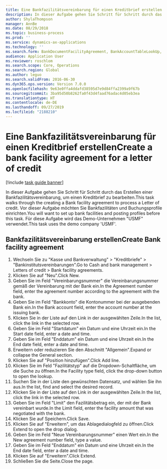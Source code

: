 ```yaml
---
title: Eine Bankfazilitätsvereinbarung für einen Kreditbrief erstellen
description: In dieser Aufgabe gehen Sie Schritt für Schritt durch das Erstellen einer Bankfazilitätsvereinbarung, um einen Kreditbrief zu bearbeiten.
author: ShylaThompson
manager: AnnBe
ms.date: 08/29/2018
ms.topic: business-process
ms.prod: ''
ms.service: dynamics-ax-applications
ms.technology: ''
ms.search.form: BankDocumentFacilityAgreement, BankAccountTableLookUp, BankDocumentFacilityAgreementExtension, DefaultDashboard
audience: Application User
ms.reviewer: roschlom
ms.search.scope: Core, Operations
ms.search.region: Global
ms.author: leguo
ms.search.validFrom: 2016-06-30
ms.dyn365.ops.version: Version 7.0.0
ms.openlocfilehash: 9e63e0ffa4ddafd38595d7e9d84ffa2399a9f67b
ms.sourcegitcommit: 3ba95d50b8262fa0f43d4faad76adac4d05eb3ea
ms.translationtype: HT
ms.contentlocale: de-DE
ms.lasthandoff: 09/27/2019
ms.locfileid: "2188210"
---
```

# <a name="create-a-bank-facility-agreement-for-a-letter-of-credit"></a><span data-ttu-id="9f3c9-103">Eine Bankfazilitätsvereinbarung für einen Kreditbrief erstellen</span><span class="sxs-lookup"><span data-stu-id="9f3c9-103">Create a bank facility agreement for a letter of credit</span></span>

[!include [task guide banner](../../includes/task-guide-banner.md)]

<span data-ttu-id="9f3c9-104">In dieser Aufgabe gehen Sie Schritt für Schritt durch das Erstellen einer Bankfazilitätsvereinbarung, um einen Kreditbrief zu bearbeiten.</span><span class="sxs-lookup"><span data-stu-id="9f3c9-104">This task walks through the creating a Bank facility agreement to process a Letter of credit.</span></span> <span data-ttu-id="9f3c9-105">Vor dieser Aufgabe möchten Sie Bankfazilitäten und Buchungsprofile einrichten.</span><span class="sxs-lookup"><span data-stu-id="9f3c9-105">You will want to set up bank facilities and posting profiles before this task.</span></span>  <span data-ttu-id="9f3c9-106">Für diese Aufgabe wird das Demo-Unternehmen "USMF" verwendet.</span><span class="sxs-lookup"><span data-stu-id="9f3c9-106">This task uses the demo company 'USMF'.</span></span>  


## <a name="create-bank-facility-agreement"></a><span data-ttu-id="9f3c9-107">Bankfazilitätsvereinbarung erstellen</span><span class="sxs-lookup"><span data-stu-id="9f3c9-107">Create Bank facility agreement</span></span>
1. <span data-ttu-id="9f3c9-108">Wechseln Sie zu "Kasse und Bankverwaltung" > "Kreditbriefe" > "Bankinstitutsvereinbarungen".</span><span class="sxs-lookup"><span data-stu-id="9f3c9-108">Go to Cash and bank management > Letters of credit > Bank facility agreements.</span></span>
2. <span data-ttu-id="9f3c9-109">Klicken Sie auf "Neu".</span><span class="sxs-lookup"><span data-stu-id="9f3c9-109">Click New.</span></span>
3. <span data-ttu-id="9f3c9-110">Geben Sie im Feld "Vereinbarungsnummer" die Vereinbarungsnummer gemäß der Vereinbarung mit der Bank ein.</span><span class="sxs-lookup"><span data-stu-id="9f3c9-110">In the Agreement number field, enter the agreement number according to the agreement with the bank.</span></span>
4. <span data-ttu-id="9f3c9-111">Geben Sie im Feld "Bankkonto" die Kontonummer bei der ausgebenden Bank ein.</span><span class="sxs-lookup"><span data-stu-id="9f3c9-111">In the Bank account field, enter the account number at the issuing bank.</span></span>
5. <span data-ttu-id="9f3c9-112">Klicken Sie in der Liste auf den Link in der ausgewählten Zeile.</span><span class="sxs-lookup"><span data-stu-id="9f3c9-112">In the list, click the link in the selected row.</span></span>
6. <span data-ttu-id="9f3c9-113">Geben Sie im Feld "Startdatum" ein Datum und eine Uhrzeit ein.</span><span class="sxs-lookup"><span data-stu-id="9f3c9-113">In the Start date field, enter a date and time.</span></span>
7. <span data-ttu-id="9f3c9-114">Geben Sie im Feld "Enddatum" ein Datum und eine Uhrzeit ein.</span><span class="sxs-lookup"><span data-stu-id="9f3c9-114">In the End date field, enter a date and time.</span></span>
8. <span data-ttu-id="9f3c9-115">Erweitern oder reduzieren Sie den Abschnitt "Allgemein".</span><span class="sxs-lookup"><span data-stu-id="9f3c9-115">Expand or collapse the General section.</span></span>
9. <span data-ttu-id="9f3c9-116">Klicken Sie auf "Position hinzufügen".</span><span class="sxs-lookup"><span data-stu-id="9f3c9-116">Click Add line.</span></span>
10. <span data-ttu-id="9f3c9-117">Klicken Sie im Feld "Fazilitätstyp" auf die Dropdown-Schaltfläche, um die Suche zu öffnen.</span><span class="sxs-lookup"><span data-stu-id="9f3c9-117">In the Facility type field, click the drop-down button to open the lookup.</span></span>
11. <span data-ttu-id="9f3c9-118">Suchen Sie in der Liste den gewünschten Datensatz, und wählen Sie ihn aus.</span><span class="sxs-lookup"><span data-stu-id="9f3c9-118">In the list, find and select the desired record.</span></span>
12. <span data-ttu-id="9f3c9-119">Klicken Sie in der Liste auf den Link in der ausgewählten Zeile.</span><span class="sxs-lookup"><span data-stu-id="9f3c9-119">In the list, click the link in the selected row.</span></span>
13. <span data-ttu-id="9f3c9-120">Geben Sie im Feld "Limit" den Fazilitätsbetrag ein, der mit der Bank vereinbart wurde.</span><span class="sxs-lookup"><span data-stu-id="9f3c9-120">In the Limit field, enter the facility amount that was negotiated with the bank.</span></span>
14. <span data-ttu-id="9f3c9-121">Klicken Sie auf Speichern.</span><span class="sxs-lookup"><span data-stu-id="9f3c9-121">Click Save.</span></span>
15. <span data-ttu-id="9f3c9-122">Klicken Sie auf "Erweitern", um das Ablagedialogfeld zu öffnen.</span><span class="sxs-lookup"><span data-stu-id="9f3c9-122">Click Extend to open the drop dialog.</span></span>
16. <span data-ttu-id="9f3c9-123">Geben Sie im Feld "Neue Vereinbarungsnummer" einen Wert ein.</span><span class="sxs-lookup"><span data-stu-id="9f3c9-123">In the New agreement number field, type a value.</span></span>
17. <span data-ttu-id="9f3c9-124">Geben Sie im Feld "Enddatum" ein Datum und eine Uhrzeit ein.</span><span class="sxs-lookup"><span data-stu-id="9f3c9-124">In the End date field, enter a date and time.</span></span>
18. <span data-ttu-id="9f3c9-125">Klicken Sie auf "Erweitern".</span><span class="sxs-lookup"><span data-stu-id="9f3c9-125">Click Extend.</span></span>
19. <span data-ttu-id="9f3c9-126">Schließen Sie die Seite.</span><span class="sxs-lookup"><span data-stu-id="9f3c9-126">Close the page.</span></span>

